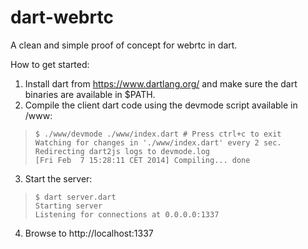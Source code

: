 dart-webrtc
===========
A clean and simple proof of concept for webrtc in dart.

How to get started:

1. Install dart from https://www.dartlang.org/ and make sure the dart binaries are available in $PATH.
2. Compile the client dart code using the devmode script available in /www:
> ```
> $ ./www/devmode ./www/index.dart # Press ctrl+c to exit
> Watching for changes in './www/index.dart' every 2 sec.
> Redirecting dart2js logs to devmode.log
> [Fri Feb  7 15:28:11 CET 2014] Compiling... done
> ```

3. Start the server:
> ```
> $ dart server.dart
> Starting server
> Listening for connections at 0.0.0.0:1337
> ```

4. Browse to http://localhost:1337 
